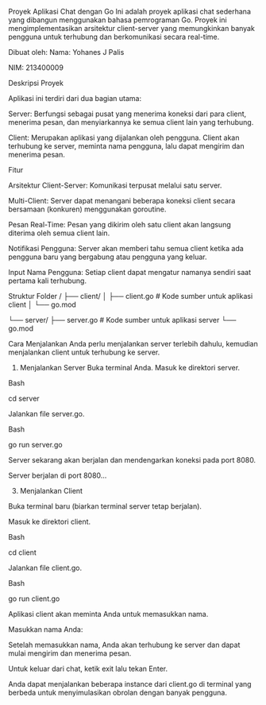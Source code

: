 Proyek Aplikasi Chat dengan Go
Ini adalah proyek aplikasi chat sederhana yang dibangun menggunakan bahasa pemrograman Go. Proyek ini mengimplementasikan arsitektur client-server yang memungkinkan banyak pengguna untuk terhubung dan berkomunikasi secara real-time.

Dibuat oleh:
Nama: Yohanes J Palis

NIM: 213400009

Deskripsi Proyek

Aplikasi ini terdiri dari dua bagian utama:

Server: Berfungsi sebagai pusat yang menerima koneksi dari para client, menerima pesan, dan menyiarkannya ke semua client lain yang terhubung.

Client: Merupakan aplikasi yang dijalankan oleh pengguna. Client akan terhubung ke server, meminta nama pengguna, lalu dapat mengirim dan menerima pesan.

Fitur

Arsitektur Client-Server: Komunikasi terpusat melalui satu server.

Multi-Client: Server dapat menangani beberapa koneksi client secara bersamaan (konkuren) menggunakan goroutine.

Pesan Real-Time: Pesan yang dikirim oleh satu client akan langsung diterima oleh semua client lain.

Notifikasi Pengguna: Server akan memberi tahu semua client ketika ada pengguna baru yang bergabung atau pengguna yang keluar.

Input Nama Pengguna: Setiap client dapat mengatur namanya sendiri saat pertama kali terhubung.

Struktur Folder
/
├── client/
│   ├── client.go       # Kode sumber untuk aplikasi client
│   └── go.mod

└── server/
    ├── server.go       # Kode sumber untuk aplikasi server
    └── go.mod
    
Cara Menjalankan
Anda perlu menjalankan server terlebih dahulu, kemudian menjalankan client untuk terhubung ke server.

1. Menjalankan Server
Buka terminal Anda.
Masuk ke direktori server.

Bash

cd server

Jalankan file server.go.

Bash

go run server.go

Server sekarang akan berjalan dan mendengarkan koneksi pada port 8080.

Server berjalan di port 8080...

3. Menjalankan Client
   
Buka terminal baru (biarkan terminal server tetap berjalan).

Masuk ke direktori client.

Bash

cd client

Jalankan file client.go.

Bash

go run client.go

Aplikasi client akan meminta Anda untuk memasukkan nama.

Masukkan nama Anda:

Setelah memasukkan nama, Anda akan terhubung ke server dan dapat mulai mengirim dan menerima pesan.

Untuk keluar dari chat, ketik exit lalu tekan Enter.

Anda dapat menjalankan beberapa instance dari client.go di terminal yang berbeda untuk menyimulasikan obrolan dengan banyak pengguna.
